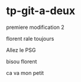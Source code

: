 # tp-git-a-deux
premiere modification 2

florent rale toujours 

Allez le PSG 

bisou florent 

ca va mon petit 